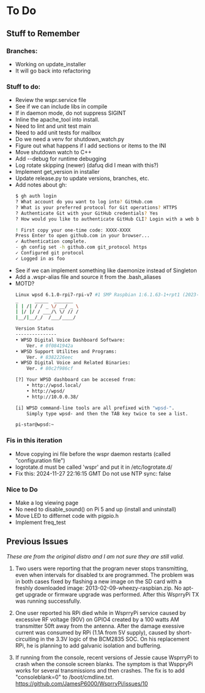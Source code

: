 # To Do

## Stuff to Remember

### Branches:

- Working on update_installer
- It will go back into refactoring

### Stuff to do:

- Review the wspr.service file
- See if we can include libs in compile
- If in daemon mode, do not suppress SIGINT
- Inline the apache_tool into install.
- Need to lint and unit test main
- Need to add unit tests for mailbox
- Do we need a venv for shutdown_watch.py
- Figure out what happens if I add sections or items to the INI
- Move shutdown watch to C++
- Add --debug for runtime debugging
- Log rotate skipping (newer) (dafuq did I mean with this?)
- Implement get_version in installer
- Update release.py to update versions, branches, etc.
- Add notes about gh:
    ``` bash
    $ gh auth login
    ? What account do you want to log into? GitHub.com
    ? What is your preferred protocol for Git operations? HTTPS
    ? Authenticate Git with your GitHub credentials? Yes
    ? How would you like to authenticate GitHub CLI? Login with a web browser

    ! First copy your one-time code: XXXX-XXXX
    Press Enter to open github.com in your browser...
    ✓ Authentication complete.
    - gh config set -h github.com git_protocol https
    ✓ Configured git protocol
    ✓ Logged in as foo
    ```
- See if we can implement something like daemonize instead of Singleton
- Add a .wspr-alias file and source it from the .bash_aliases
- MOTD?
    ``` bash
    Linux wpsd 6.1.0-rpi7-rpi-v7 #1 SMP Raspbian 1:6.1.63-1+rpt1 (2023-11-24) armv7l
    _      _____  _______
    | | /| / / _ \/ __/ _ \
    | |/ |/ / ___/\ \/ // /
    |__/|__/_/  /___/____/

    Version Status
    ---------------
    • WPSD Digital Voice Dashboard Software:
        Ver. # 0f0841942a
    • WPSD Support Utilites and Programs:
        Ver. # 8382226eec
    • WPSD Digital Voice and Related Binaries:
        Ver. # 80c2f986cf

    [?] Your WPSD dashboard can be accesed from:
        • http://wpsd.local/
        • http://wpsd/
        • http://10.0.0.38/

    [i] WPSD command-line tools are all prefixed with "wpsd-".
        Simply type wpsd- and then the TAB key twice to see a list.

    pi-star@wpsd:~
    ```

### Fis in this iteration

- Move copying ini file before the wspr daemon restarts (called "configuration file")
- logrotate.d must be called 'wspr' and put it in /etc/logrotate.d/
- Fix this:  2024-11-27 22:16:15 GMT Do not use NTP sync: false

### Nice to Do

- Make a log viewing page
- No need to disable_sound() on Pi 5 and up (install and uninstall)
- Move LED to differnet code with pigpio.h
- Implement freq_test

## Previous Issues

*These are from the original distro and I am not sure they are still valid.*

1. Two users were reporting that the program never stops transmitting, even
when intervals for disabled tx are programmed. The problem was in both
cases fixed by flashing a new image on the SD card with a freshly downloaded
image: 2013-02-09-wheezy-raspbian.zip. No apt-get upgrade or firmware
upgrade was performed. After this WsprryPi TX was running successfully.

1. One user reported his RPi died while in WsprryPi service caused by excessive
RF voltage (90V) on GPIO4 created by a 100 watts AM transmitter 50ft away
from the antenna. After the damage exessive current was consumed by RPi (1.1A
from 5V supply), caused by short-circuiting in the 3.3V logic of the BCM2835
SOC. On his replacement RPi, he is planning to add galvanic isolation and
buffering.

1. If running from the console, recent versions of Jessie cause WsprryPi to
crash when the console screen blanks. The symptom is that WsppryPi works
for several transmissions and then crashes. The fix is to add "consoleblank=0"
to /boot/cmdline.txt.
https://github.com/JamesP6000/WsprryPi/issues/10
